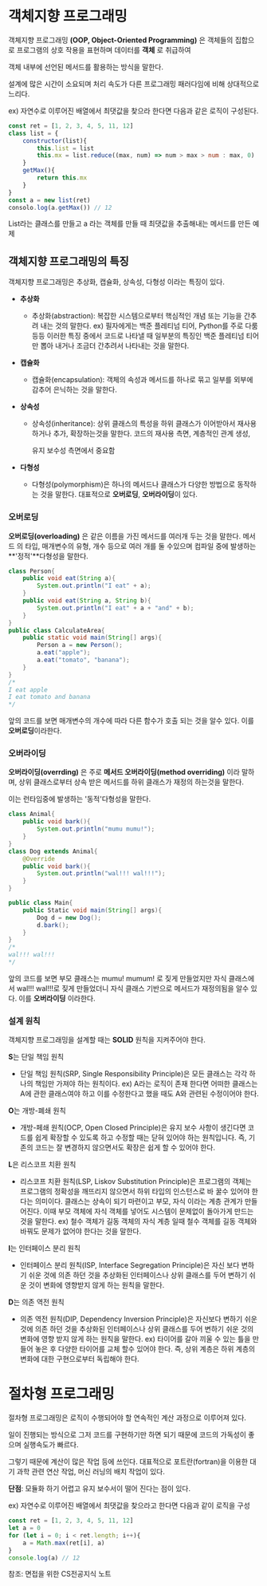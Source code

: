 # 객체지향 프로그래밍

객체지향 프로그래밍 **(OOP, Object-Oriented Programming)** 은 객체들의 집합으로 프로그램의 상호 작용을 표현하며 데이터를 **객체** 로 취급하여

객체 내부에 선언된 메서드를 활용하는 방식을 말한다.

설계에 많은 시간이 소요되며 처리 속도가 다른 프로그래밍 패러다임에 비해 상대적으로 느리다.



ex) 자연수로 이루어진 배열에서 최댓값을 찾으라 한다면 다음과 같은 로직이 구성된다.



```javascript
const ret = [1, 2, 3, 4, 5, 11, 12]
class list = {
    constructor(list){
        this.list = list
        this.mx = list.reduce((max, num) => num > max > num : max, 0)
    }
    getMax(){
        return this.mx
    }
}
const a = new list(ret)
consolo.log(a.getMax()) // 12
```



List라는 클래스를 만들고 a 라는 객체를 만들 때 최댓값을 추출해내는 메서드를 만든 예제



## 객체지향 프로그래밍의 특징

객체지향 프로그래밍은 추상화, 캡슐화, 상속성, 다형성 이라는 특징이 있다.



* **추상화**

  * 추상화(abstraction): 복잡한 시스템으로부터 핵심적인 개념 또는 기능을 간추려 내는 것의 말한다. ex) 필자에게는 백준 플레티넘 티어, Python를 주로 다룸 등등 이러한 특징 중에서 코드로 나타낼 때 일부분의 특징인 백준 플레티넘 티어만 뽑아 내거나 조금더 간추려서 나타내는 것을 말한다.

* **캡슐화**

  * 캡슐화(encapsulation): 객체의 속성과 메서드를 하나로 묶고 일부를 외부에 감추어 은닉하는 것을 말한다.

* **상속성**

  * 상속성(inheritance): 상위 클래스의 특성을 하위 클래스가 이어받아서 재사용하거나 추가, 확장하는것을 말한다. 코드의 재사용 측면, 계층적인 관계 생성,

    유지 보수성 측면에서 중요함

* **다형성**

  * 다형성(polymorphism)은 하나의 메서드나 클래스가 다양한 방법으로 동작하는 것을 말한다. 대표적으로 **오버로딩**, **오버라이딩**이 있다.



### 오버로딩

**오버로딩(overloading)** 은 같은 이름을 가진 메서드를 여러개 두는 것을 말한다. 메서드 의 타입, 매개변수의 유형, 개수 등으로 여러 개를 둘 수있으며 컴파일 중에 발생하는 **'정적'**다형성을 말한다.

```java
class Person{
    public void eat(String a){
        System.out.println("I eat" + a);
    }
    public void eat(String a, String b){
        System.out.println("I eat" + a + "and" + b);
    }
}
public class CalculateArea{
    public static void main(String[] args){
        Person a = new Person();
        a.eat("apple");
        a.eat("tomato", "banana");
    }
}
/*
I eat apple
I eat tomato and banana
*/
```

앞의 코드를 보면 매개변수의 개수에 따라 다른 함수가 호출 되는 것을 알수 있다. 이를 **오버로딩**이라한다.



### 오버라이딩

**오버라이딩(overrding)** 은 주로 **메서드 오버라이딩(method overriding)** 이라 말하며, 상위 클래스로부터 상속 받은 메서드를 하위 클래스가 재정의 하는것을 말한다.

이는 런타임중에 발생하는 '동적'다형성을 말한다.



```java
class Animal{
    public void bark(){
        System.out.println("mumu mumu!");
    }
}
class Dog extends Animal{
    @Override
    public void bark(){
        System.out.println("wal!!! wal!!!");
    }
}

public class Main{
    public Static void main(String[] args){
        Dog d = new Dog();
        d.bark();
    }
}
/*
wal!!! wal!!!
*/
```



앞의 코드를 보면 부모 클래스는 mumu! mumum! 로 짖게 만들었지만 자식 클래스에서 wal!!! wal!!!로 짖게 만들었더니 자식 클래스 기반으로 메서드가 재정의됨을 알수 있다. 이를 **오버라이딩** 이라한다.



### 설계 원칙

객체지향 프로그래밍을 설계할 때는 **SOLID** 원칙을 지켜주어야 한다.

**S**는 단일 책임 원칙

- 단일 책임 원칙(SRP, Single Responsibility Principle)은 모든 클래스는 각각 하나의 책임만 가져야 하는 원칙이다. ex) A라는 로직이 존재 한다면 어떠한 클래스는 A에 관한 클래스여야 하고 이를 수정한다고 했을 때도 A와 관련된 수정이어야 한다.

**O**는 개방-폐쇄 원칙

- 개방-페쇄 원칙(OCP, Open Closed Principle)은 유지 보수 사항이 생긴다면 코드를 쉽게 확장할 수 있도록 하고 수정할 때는 닫혀 있어야 하는 원칙입니다. 즉, 기존의 코드는 잘 변경하지 않으면서도 확장은 쉽게 할 수 있어야 한다.

**L**은 리스코프 치환 원칙

- 리스코프 치환 원칙(LSP, Liskov Substitution Principle)은 프로그램의 객체는 프로그램의 정확성을 깨뜨리지 않으면서 하위 타입의 인스턴스로 바 꿀수 있어야 한다는 의미이다. 클래스는 상속이 되기 마련이고 부모, 자식 이라는 계층 관계가 만들어진다. 이때 부모 객체에 자식 객체를 넣어도 시스템이 문제없이 돌아가게 만드는 것을 말한다. ex) 철수 객체가 길동 객체의 자식 계층 일때 철수 객체를 길동 객체와 바꿔도 문제가 없어야 한다는 것을 말한다.

**I**는 인터페이스 분리 원칙

- 인터페이스 분리 원칙(ISP, Interface Segregation Principle)은 자신 보다 변하기 쉬운 것에 의존 하던 것을 추상화된 인터페이스나 상위 클래스를 두어 변하기 쉬운 것이 변화에 영향받지 않게 하는 원칙을 말한다.

**D**는 의존 역전 원칙

- 의존 역전 원칙(DIP, Dependency Inversion Principle)은 자신보다 변하기 쉬운 것에 의존 하던 것을 추상화된 인터페이스나 상위 클래스를 두어 변하기 쉬운 것의 변화에 영향 받지 않게 하는 원칙을 말한다. ex) 타이어를 갈아 끼울 수 있는 틀을 만들어 놓은 후 다양한 타이어를 교체 할수 있어야 한다. 즉, 상위 계층은 하위 계층의 변화에 대한 구현으로부터 독립해야 한다.



# 절차형 프로그래밍

절차형 프로그래밍은 로직이 수행되어야 할 연속적인 계산 과정으로 이루어져 있다.

일이 진행되는 방식으로 그저 코드를 구현하기만 하면 되기 때문에 코드의 가독성이 좋으며 실행속도가 빠르다.



그렇기 때문에 계산이 많은 작업 등에 쓰인다. 대표적으로 포트란(fortran)을 이용한 대기 과학 관련 연산 작업, 머신 러닝의 배치 작업이 있다.



**단점**: 모듈화 하기 어렵고 유지 보수서이 떨어 진다는 점이 있다.

ex) 자연수로 이루어진 배열에서 최댓값을 찾으라고 한다면 다음과 같이 로직을 구성

```javascript
const ret = [1, 2, 3, 4, 5, 11, 12]
let a = 0
for (let i = 0; i < ret.length; i++){
    a = Math.max(ret[i], a)
}
console.log(a) // 12
```

참조: 면접을 위한 CS전공지식 노트
